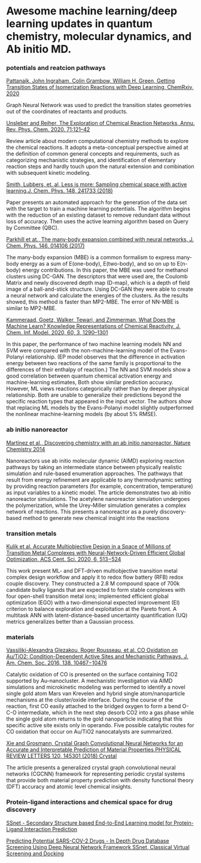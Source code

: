 # Awesome machine learning/deep learning updates in quantum chemistry, molecular dynamics, and Ab initio MD.


### potentials and reatcion pathways

[Pattanaik, John Ingraham, Colin Grambow, William H. Green, Getting Transition States of Isomerization Reactions with Deep Learning, ChemRxiv, 2020](https://doi.org/10.26434/chemrxiv.12302084.v2)

Graph Neural Network was used to predict the transition states geometries out of the coordinates of reactants and products. 


[Unsleber and Reiher, The Exploration of Chemical Reaction Networks, Annu. Rev. Phys. Chem. 2020. 71:121–42](https://www.annualreviews.org/doi/10.1146/annurev-physchem-071119-040123) 

Review article about modern computational chemistry methods to explore the chemical reactions. It adopts a meta-conceptual perspective aimed at the definition of common general concepts and requirements, such as categorizing mechanistic strategies, and identification of elementary reaction steps and hardly touch upon the natural extension and combination with subsequent kinetic modeling.


 [Smith, Lubbers, et. al, Less is more: Sampling chemical space with active learning,J. Chem. Phys. 148, 241733 (2018)](https://aip.scitation.org/doi/abs/10.1063/1.5023802)
 
 Paper presents an automated approach for the generation of the data set with the target to train a machine learning potentials. The algorithm begins with the reduction of an existing dataset to remove redundant data without loss of accuracy. Then uses the active learning algorithm based on Query by Committee (QBC). 
 
 [Parkhill et at., The many-body expansion combined with neural networks, J. Chem. Phys. 146, 014106 (2017)](https://doi.org/10.1063/1.4973380)
 
The many-body expansion (MBE) is a common formalism to express many-body energy as a sum of E(one-body), E(two-body), and so on up to E(n-body) energy contributions. In this paper, the MBE was used for methanol clusters using DC-GAN. The descriptors that were used are, the Coulomb Matrix and newly discovered depth map (D-map), which is a depth of field image of a ball-and-stick structure. Using DC-GAN they were able to create a neural network and calculate the energies of the clusters. As the results showed, this method is faster than MP2-MBE. The error of NN-MBE is similar to MP2-MBE. 

 [Kammeraad, Goetz, Walker, Tewari, and Zimmerman, What Does the Machine Learn? Knowledge Representations of Chemical Reactivity, J. Chem. Inf. Model. 2020, 60, 3, 1290–1301](https://pubs.acs.org/doi/abs/10.1021/acs.jcim.9b00721)
 
In this paper, the performance of two machine learning models NN and SVM were compared with the non-machine-learning model of the Evans-Polanyi relationship. (EP model observes that the difference in activation energy between two reactions of the same family is proportional to the differences of their enthalpy of reaction.)<bn>
The NN and SVM models show a good correlation between quantum chemical activation energy and machine-learning estimates, Both show similar prediction accuracy. However, ML views reactions categorically rather than by deeper physical relationship. Both are unable to generalize their predictions beyond the specific reaction types that appeared in the input vector. <bn>
The authors show that replacing ML models by the Evans-Polanyi model slightly outperformed the nonlinear machine-learning models (by about 5% RMSE).



### ab initio nanoreactor
[Martínez et al., Discovering chemistry with an ab initio nanoreactor, Nature Chemistry 2014](https://www.nature.com/articles/nchem.2099)

Nanoreactors use ab initio molecular dynamic (AIMD) exploring reaction pathways by taking an intermediate stance between physically realistic simulation and rule-based enumeration approaches. <bn>
The pathways that result from energy refinement are applicable to any thermodynamic setting by providing reaction parameters (for example, concentration, temperature) as input variables to a kinetic model. The article demonstrates two ab initio nanoreactor simulations. The acetylene nanoreactor simulation undergoes the polymerization, while the Urey-Miller simulation generates a complex network of reactions. This presents a nanoreactor as a purely discovery-based method to generate new chemical insight into the reactions

### transition metals

[Kulik et al. Accurate Multiobjective Design in a Space of Millions of Transition Metal Complexes with Neural-Network-Driven Efficient Global Optimization, ACS Cent. Sci. 2020, 6, 513−524](https://pubs.acs.org/action/showCitFormats?doi=10.1021/acscentsci.0c00026&ref=pdf) 

This work present ML- and DFT-driven multiobjective transition metal complex design workflow and apply it to redox flow battery (RFB) redox couple discovery. They constructed a 2.8 M compound space of 700k candidate bulky ligands that are expected to form stable complexes with four open-shell transition metal ions; implemented efficient global optimization (EGO) with a two-dimensional expected improvement (EI) criterion to balance exploration and exploitation at the Pareto front. A multitask ANN with latent-distance-based uncertainty quantification (UQ) metrics generalizes better than a Gaussian process. 

### materials
[Vassiliki-Alexandra Glezakou, Roger Rousseau, et al. CO Oxidation on Au/TiO2: Condition-Dependent Active Sites and Mechanistic Pathways, J. Am. Chem. Soc. 2016, 138, 10467−10476](https://pubs.acs.org/doi/10.1021/jacs.6b04187)

Catalytic oxidation of CO is presented on the surface containing TiO2 supported by Au-nanocluster. A mechanistic investigation via AIMD simulations and microkinetic modeling was performed to identify a novel single gold atom Mars van Krevelen and hybrid single atom/nanoparticle mechanisms at the cluster/oxide interface. During the course of the reaction, first CO easily attached to the bridged oxygen to form a bend O-C-O intermediate, which in the next step desorb CO2 into a gas phase while the single gold atom returns to the gold nanoparticle indicating that this specific active site exists only in operando. Five possible catalytic routes for CO oxidation that occur on Au/TiO2 nanocatalysts are summarized. 


[Xie and Grosmann, Crystal Graph Convolutional Neural Networks for an Accurate and Interpretable Prediction of Material Properties,PHYSICAL REVIEW LETTERS 120, 145301 (2018) Crystal](https://journals.aps.org/prl/abstract/10.1103/PhysRevLett.120.145301)

The article presents a generalized crystal graph convolutional neural networks (CGCNN) framework for representing periodic crystal systems that provide both material property prediction with density functional theory (DFT) accuracy and atomic level chemical insights.



### Protein-ligand interactions and chemical space for drug discovery

[SSnet - Secondary Structure based End-to-End Learning model for Protein-Ligand Interaction Prediction](https://www.biorxiv.org/content/10.1101/2019.12.20.884841v1.abstract)



[Predicting Potential SARS-COV-2 Drugs - In Depth Drug Database Screening Using Deep Neural Network Framework SSnet, Classical
Virtual Screening and Docking](https://www.researchgate.net/profile/Niraj_Verma8/publication/341647942_Predicting_Potential_SARS-COV-2_Drugs_-_In_Depth_Drug_Database_Screening_Using_Deep_Neural_Network_Framework_SSnet_Classical_Virtual_Screening_and_Docking/links/5ecd0aa04585158592bc093a/Predicting-Potential-SARS-COV-2-Drugs-In-Depth-Drug-Database-Screening-Using-Deep-Neural-Network-Framework-SSnet-Classical-Virtual-Screening-and-Docking.pdf)



